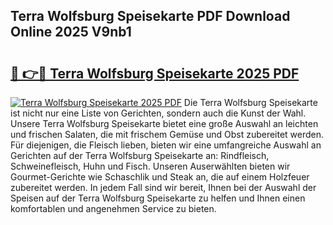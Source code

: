 ## Terra Wolfsburg Speisekarte PDF Download Online 2025 V9nb1

# <h2><a href="http://gc7mmhy.nevu.top/?p=Terra+Wolfsburg+Speisekarte">🔗 👉🔴 Terra Wolfsburg Speisekarte 2025 PDF</a></h2>

[![Terra Wolfsburg Speisekarte 2025 PDF](https://i.imgur.com/dBaPXMq.png)](http://gc7mmhy.nevu.top/?p=Terra+Wolfsburg+Speisekarte)
Die Terra Wolfsburg Speisekarte ist nicht nur eine Liste von Gerichten, sondern auch die Kunst der Wahl. Unsere Terra Wolfsburg Speisekarte bietet eine große Auswahl an leichten und frischen Salaten, die mit frischem Gemüse und Obst zubereitet werden. Für diejenigen, die Fleisch lieben, bieten wir eine umfangreiche Auswahl an Gerichten auf der Terra Wolfsburg Speisekarte an: Rindfleisch, Schweinefleisch, Huhn und Fisch. Unseren Auserwählten bieten wir Gourmet-Gerichte wie Schaschlik und Steak an, die auf einem Holzfeuer zubereitet werden. In jedem Fall sind wir bereit, Ihnen bei der Auswahl der Speisen auf der Terra Wolfsburg Speisekarte zu helfen und Ihnen einen komfortablen und angenehmen Service zu bieten.
